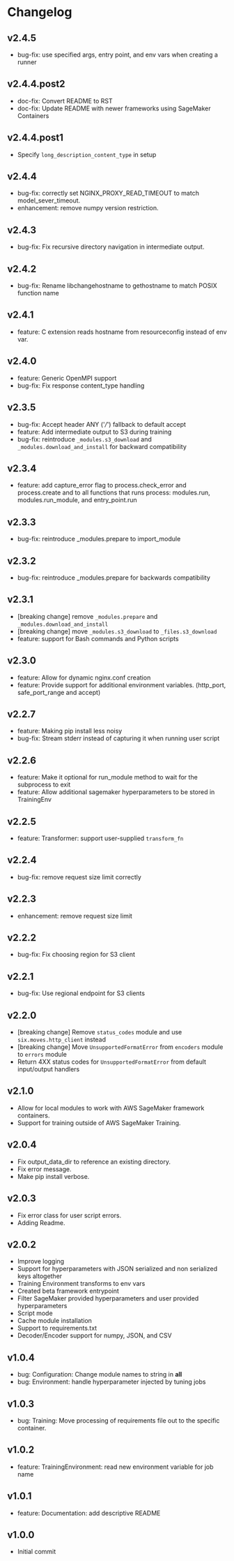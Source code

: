 # Changelog

## v2.4.5

* bug-fix: use specified args, entry point, and env vars when creating a runner

## v2.4.4.post2

* doc-fix: Convert README to RST
* doc-fix: Update README with newer frameworks using SageMaker Containers

## v2.4.4.post1

* Specify ``long_description_content_type`` in setup

## v2.4.4

* bug-fix: correctly set NGINX_PROXY_READ_TIMEOUT to match model_sever_timeout.
* enhancement: remove numpy version restriction.

## v2.4.3

* bug-fix: Fix recursive directory navigation in intermediate output.

## v2.4.2

* bug-fix: Rename libchangehostname to gethostname to match POSIX function name

## v2.4.1

* feature: C extension reads hostname from resourceconfig instead of env var.

## v2.4.0

* feature: Generic OpenMPI support
* bug-fix: Fix response content_type handling

## v2.3.5

* bug-fix: Accept header ANY ('*/*') fallback to default accept
* feature: Add intermediate output to S3 during training
* bug-fix: reintroduce ``_modules.s3_download`` and ``_modules.download_and_install`` for backward compatibility

## v2.3.4

* feature: add capture_error flag to process.check_error and process.create and to all functions that runs process: modules.run, modules.run_module, and entry_point.run

## v2.3.3

* bug-fix: reintroduce _modules.prepare to import_module

## v2.3.2

* bug-fix: reintroduce _modules.prepare for backwards compatibility

## v2.3.1

* [breaking change] remove ``_modules.prepare`` and ``_modules.download_and_install``
* [breaking change] move ``_modules.s3_download`` to ``_files.s3_download``
* feature: support for Bash commands and Python scripts

## v2.3.0

* feature: Allow for dynamic nginx.conf creation
* feature: Provide support for additional environment variables. (http_port, safe_port_range and accept)

## v2.2.7

* feature: Making pip install less noisy
* bug-fix: Stream stderr instead of capturing it when running user script

## v2.2.6

* feature: Make it optional for run_module method to wait for the subprocess to exit
* feature: Allow additional sagemaker hyperparameters to be stored in TrainingEnv

## v2.2.5

* feature: Transformer: support user-supplied ``transform_fn``

## v2.2.4

* bug-fix: remove request size limit correctly

## v2.2.3

* enhancement: remove request size limit

## v2.2.2

* bug-fix: Fix choosing region for S3 client

## v2.2.1

* bug-fix: Use regional endpoint for S3 clients

## v2.2.0

* [breaking change] Remove ``status_codes`` module and use ``six.moves.http_client`` instead
* [breaking change] Move ``UnsupportedFormatError`` from ``encoders`` module to ``errors`` module
* Return 4XX status codes for ``UnsupportedFormatError`` from default input/output handlers

## v2.1.0

* Allow for local modules to work with AWS SageMaker framework containers.
* Support for training outside of AWS SageMaker Training.

## v2.0.4

* Fix output_data_dir to reference an existing directory.
* Fix error message.
* Make pip install verbose.

## v2.0.3

* Fix error class for user script errors.
* Adding Readme.

## v2.0.2

* Improve logging
* Support for hyperparameters with JSON serialized and non serialized keys altogether
* Training Environment transforms to env vars
* Created beta framework entrypoint
* Filter SageMaker provided hyperparameters and user provided hyperparameters
* Script mode
* Cache module installation
* Support to requirements.txt
* Decoder/Encoder support for numpy, JSON, and CSV

## v1.0.4

* bug: Configuration: Change module names to string in __all__
* bug: Environment: handle hyperparameter injected by tuning jobs

## v1.0.3

* bug: Training: Move processing of requirements file out to the specific container.

## v1.0.2

* feature: TrainingEnvironment: read new environment variable for job name

## v1.0.1

* feature: Documentation: add descriptive README

## v1.0.0

* Initial commit

